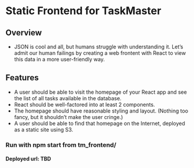 # Static Frontend for TaskMaster
## Overview
- JSON is cool and all, but humans struggle with understanding it. Let’s admit our human failings by creating a web frontent with React to view this data in a more user-friendly way.

## Features
- A user should be able to visit the homepage of your React app and see the list of all tasks available in the database.
- React should be well-factored into at least 2 components.
- The homepage should have reasonable styling and layout. (Nothing too fancy, but it shouldn’t make the user cringe.)
- A user should be able to find that homepage on the Internet, deployed as a static site using S3.
### Run with npm start from tm_frontend/

#### Deployed url: TBD